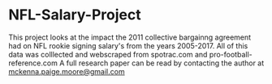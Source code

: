 # NFL-Salary-Project

This project looks at the impact the 2011 collective bargainng agreement had on NFL rookie signing salary's from the years 2005-2017. 
All of this data was colllected and webscraped from spotrac.com and pro-football-reference.com
A full research paper can be read by contacting the author at mckenna.paige.moore@gmail.com
